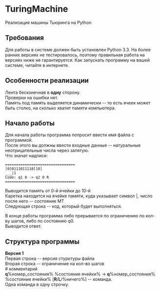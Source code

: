 TuringMachine
=============

Реализация машины Тьюринга на Python

Требования
----------
Для работы в системе должен быть установлен Python 3.3. На более ранних версиях не тестировалось, поэтому правильная работа на версиях ниже не гарантируется. Как запускать программу на вашей системе, читайте в интернете.

Особенности реализации
----------------------
Лента бесконечная в **одну** сторону.  
Проверки на ошибки нет.  
Память под память выделяется динамически -- то есть ячеек может быть столко, на сколько хватит памяти компьютера.  

Начало работы
-------------
Для начала работы программа попросит ввести имя файла с программой.  
После этого вы должны ввести входные данные -- натуральные неотрицательные числа через запятую.  
Что значат надписи:  
```
================================  
[0]0111011110[10]  
___|1  
Code: q1 0 -> q2 0 R  
================================  
```
Выводится память от 0-й ячейки до 10-й  
Каретка находится на ячейке памяти, куда указывает символ |, число после него -- состояние МТ  
Следующая строка -- код, который будет выполняться.  
  
В конце работы программа либо прерывается по ограничению по кол-ву шагов, либо по состоянию q0.  
Выводится ответ.  

Структура программы
-------------------
**Версия 1**  
Первая строка -- версия стурктуры файла  
Вторая строка -- ограничение на кол-во шагов  
\# комментарий  
**q**%номер\_состояния% %состояние ячейки% -> **q**%номер\_состояния% %состояние ячейки% [**R**/**L**/%ничего%] -- команда.  
Одна команда в одну строчку.  
